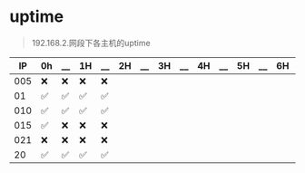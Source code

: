 # uptime

> 192.168.2.网段下各主机的uptime

| IP  | 0h  | __  | 1H  | __  | 2H  | __  | 3H  | __  | 4H  | __  | 5H  | __  | 6H  | __  | 7H  | __  | 8H  | __  | 9H  | __  | 10H | __  | 11H | __  | 12H | __  | 13H | __  | 14H |
| --- | --- | --- | --- | --- | --- | --- | --- | --- | --- | --- | --- | --- | --- | --- | --- | --- | --- | --- | --- | --- | --- | --- | --- | --- | --- | --- | --- | --- | --- |
|005|❌|❌|❌|❌|
|01|✅|✅|✅|✅|
|010|✅|✅|✅|✅|
|015|✅|❌|❌|❌|
|021|❌|❌|❌|❌|
|20|✅|✅|✅|✅|
